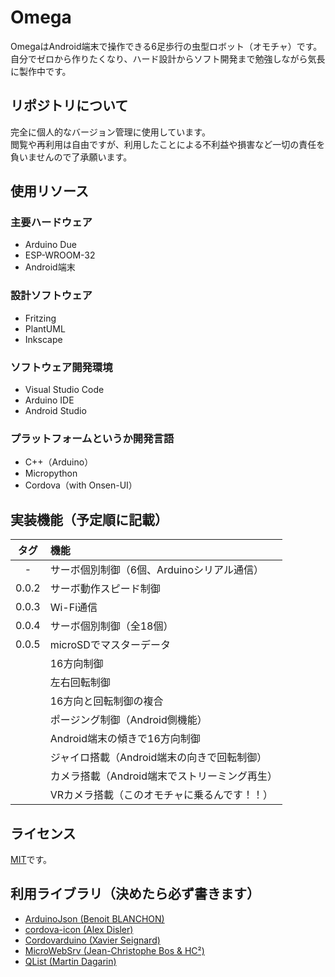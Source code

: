 # Omega
OmegaはAndroid端末で操作できる6足歩行の虫型ロボット（オモチャ）です。  
自分でゼロから作りたくなり、ハード設計からソフト開発まで勉強しながら気長に製作中です。

## リポジトリについて
完全に個人的なバージョン管理に使用しています。  
閲覧や再利用は自由ですが、利用したことによる不利益や損害など一切の責任を負いませんので了承願います。  

## 使用リソース
### 主要ハードウェア
* Arduino Due
* ESP-WROOM-32
* Android端末
### 設計ソフトウェア
* Fritzing
* PlantUML
* Inkscape
### ソフトウェア開発環境
* Visual Studio Code
* Arduino IDE
* Android Studio
### プラットフォームというか開発言語
* C++（Arduino）
* Micropython
* Cordova（with Onsen-UI）

## 実装機能（予定順に記載）
|タグ|機能|
|:-:|:--|
|-|サーボ個別制御（6個、Arduinoシリアル通信）|
|0.0.2|サーボ動作スピード制御|
|0.0.3|Wi-Fi通信|
|0.0.4|サーボ個別制御（全18個）|
|0.0.5|microSDでマスターデータ|
||16方向制御|
||左右回転制御|
||16方向と回転制御の複合|
||ポージング制御（Android側機能）|
||Android端末の傾きで16方向制御|
||ジャイロ搭載（Android端末の向きで回転制御）|
||カメラ搭載（Android端末でストリーミング再生）|
||VRカメラ搭載（このオモチャに乗るんです！！）|

## ライセンス
[MIT](https://github.com/Monorium/Omega/blob/master/LICENSE)です。

## 利用ライブラリ（決めたら必ず書きます）
* [ArduinoJson (Benoit BLANCHON)](https://github.com/bblanchon/ArduinoJson)
* [cordova-icon (Alex Disler)](https://github.com/AlexDisler/cordova-icon)
* [Cordovarduino (Xavier Seignard)](https://github.com/xseignard/cordovarduino)
* [MicroWebSrv (Jean-Christophe Bos & HC²)](https://github.com/jczic/MicroWebSrv)
* [QList (Martin Dagarin)](https://github.com/SloCompTech/QList)
